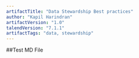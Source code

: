 ```yaml
---
artifactTitle: "Data Stewardship Best practices"
author: "Kapil Harindran"
artifactVersion: "1.0"
talendVersion: "7.1.1"
artifactTags: "data, stewardship"
---
```


##Test MD File